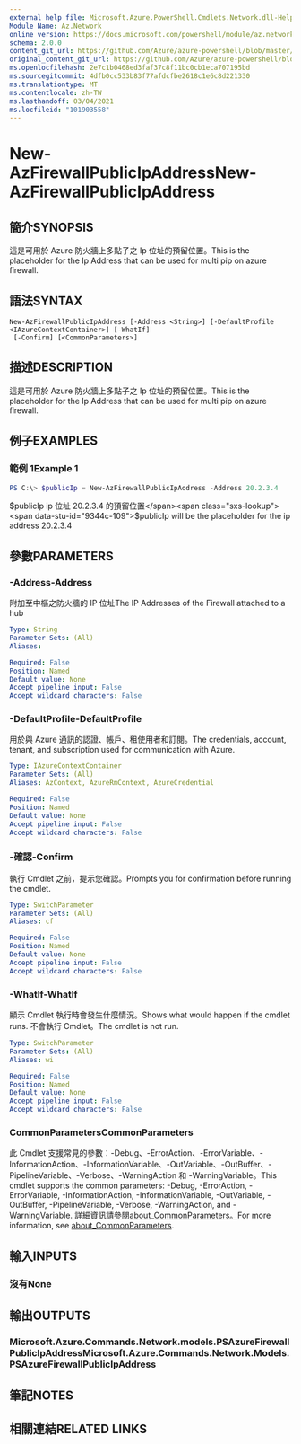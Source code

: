 ```yaml
---
external help file: Microsoft.Azure.PowerShell.Cmdlets.Network.dll-Help.xml
Module Name: Az.Network
online version: https://docs.microsoft.com/powershell/module/az.network/new-azfirewallpublicipaddress
schema: 2.0.0
content_git_url: https://github.com/Azure/azure-powershell/blob/master/src/Network/Network/help/New-AzFirewallPublicIpAddress.md
original_content_git_url: https://github.com/Azure/azure-powershell/blob/master/src/Network/Network/help/New-AzFirewallPublicIpAddress.md
ms.openlocfilehash: 2e7c1b0468ed3faf37c8f11bc0cb1eca707195bd
ms.sourcegitcommit: 4dfb0cc533b83f77afdcfbe2618c1e6c8d221330
ms.translationtype: MT
ms.contentlocale: zh-TW
ms.lasthandoff: 03/04/2021
ms.locfileid: "101903558"
---
```

# <span data-ttu-id="9344c-101">New-AzFirewallPublicIpAddress</span><span class="sxs-lookup"><span data-stu-id="9344c-101">New-AzFirewallPublicIpAddress</span></span>

## <span data-ttu-id="9344c-102">簡介</span><span class="sxs-lookup"><span data-stu-id="9344c-102">SYNOPSIS</span></span>
<span data-ttu-id="9344c-103">這是可用於 Azure 防火牆上多點子之 Ip 位址的預留位置。</span><span class="sxs-lookup"><span data-stu-id="9344c-103">This is the placeholder for the Ip Address that can be used for multi pip on azure firewall.</span></span>

## <span data-ttu-id="9344c-104">語法</span><span class="sxs-lookup"><span data-stu-id="9344c-104">SYNTAX</span></span>

```
New-AzFirewallPublicIpAddress [-Address <String>] [-DefaultProfile <IAzureContextContainer>] [-WhatIf]
 [-Confirm] [<CommonParameters>]
```

## <span data-ttu-id="9344c-105">描述</span><span class="sxs-lookup"><span data-stu-id="9344c-105">DESCRIPTION</span></span>
<span data-ttu-id="9344c-106">這是可用於 Azure 防火牆上多點子之 Ip 位址的預留位置。</span><span class="sxs-lookup"><span data-stu-id="9344c-106">This is the placeholder for the Ip Address that can be used for multi pip on azure firewall.</span></span>

## <span data-ttu-id="9344c-107">例子</span><span class="sxs-lookup"><span data-stu-id="9344c-107">EXAMPLES</span></span>

### <span data-ttu-id="9344c-108">範例 1</span><span class="sxs-lookup"><span data-stu-id="9344c-108">Example 1</span></span>
```powershell
PS C:\> $publicIp = New-AzFirewallPublicIpAddress -Address 20.2.3.4
```

<span data-ttu-id="9344c-109">$publicIp ip 位址 20.2.3.4 的預留位置</span><span class="sxs-lookup"><span data-stu-id="9344c-109">$publicIp will be the placeholder for the ip address 20.2.3.4</span></span>

## <span data-ttu-id="9344c-110">參數</span><span class="sxs-lookup"><span data-stu-id="9344c-110">PARAMETERS</span></span>

### <span data-ttu-id="9344c-111">-Address</span><span class="sxs-lookup"><span data-stu-id="9344c-111">-Address</span></span>
<span data-ttu-id="9344c-112">附加至中樞之防火牆的 IP 位址</span><span class="sxs-lookup"><span data-stu-id="9344c-112">The IP Addresses of the Firewall attached to a hub</span></span>

```yaml
Type: String
Parameter Sets: (All)
Aliases:

Required: False
Position: Named
Default value: None
Accept pipeline input: False
Accept wildcard characters: False
```

### <span data-ttu-id="9344c-113">-DefaultProfile</span><span class="sxs-lookup"><span data-stu-id="9344c-113">-DefaultProfile</span></span>
<span data-ttu-id="9344c-114">用於與 Azure 通訊的認證、帳戶、租使用者和訂閱。</span><span class="sxs-lookup"><span data-stu-id="9344c-114">The credentials, account, tenant, and subscription used for communication with Azure.</span></span>

```yaml
Type: IAzureContextContainer
Parameter Sets: (All)
Aliases: AzContext, AzureRmContext, AzureCredential

Required: False
Position: Named
Default value: None
Accept pipeline input: False
Accept wildcard characters: False
```

### <span data-ttu-id="9344c-115">-確認</span><span class="sxs-lookup"><span data-stu-id="9344c-115">-Confirm</span></span>
<span data-ttu-id="9344c-116">執行 Cmdlet 之前，提示您確認。</span><span class="sxs-lookup"><span data-stu-id="9344c-116">Prompts you for confirmation before running the cmdlet.</span></span>

```yaml
Type: SwitchParameter
Parameter Sets: (All)
Aliases: cf

Required: False
Position: Named
Default value: None
Accept pipeline input: False
Accept wildcard characters: False
```

### <span data-ttu-id="9344c-117">-WhatIf</span><span class="sxs-lookup"><span data-stu-id="9344c-117">-WhatIf</span></span>
<span data-ttu-id="9344c-118">顯示 Cmdlet 執行時會發生什麼情況。</span><span class="sxs-lookup"><span data-stu-id="9344c-118">Shows what would happen if the cmdlet runs.</span></span> <span data-ttu-id="9344c-119">不會執行 Cmdlet。</span><span class="sxs-lookup"><span data-stu-id="9344c-119">The cmdlet is not run.</span></span>

```yaml
Type: SwitchParameter
Parameter Sets: (All)
Aliases: wi

Required: False
Position: Named
Default value: None
Accept pipeline input: False
Accept wildcard characters: False
```

### <span data-ttu-id="9344c-120">CommonParameters</span><span class="sxs-lookup"><span data-stu-id="9344c-120">CommonParameters</span></span>
<span data-ttu-id="9344c-121">此 Cmdlet 支援常見的參數：-Debug、-ErrorAction、-ErrorVariable、-InformationAction、-InformationVariable、-OutVariable、-OutBuffer、-PipelineVariable、-Verbose、-WarningAction 和 -WarningVariable。</span><span class="sxs-lookup"><span data-stu-id="9344c-121">This cmdlet supports the common parameters: -Debug, -ErrorAction, -ErrorVariable, -InformationAction, -InformationVariable, -OutVariable, -OutBuffer, -PipelineVariable, -Verbose, -WarningAction, and -WarningVariable.</span></span> <span data-ttu-id="9344c-122">詳細資訊[請參閱about_CommonParameters。](http://go.microsoft.com/fwlink/?LinkID=113216)</span><span class="sxs-lookup"><span data-stu-id="9344c-122">For more information, see [about_CommonParameters](http://go.microsoft.com/fwlink/?LinkID=113216).</span></span>

## <span data-ttu-id="9344c-123">輸入</span><span class="sxs-lookup"><span data-stu-id="9344c-123">INPUTS</span></span>

### <span data-ttu-id="9344c-124">沒有</span><span class="sxs-lookup"><span data-stu-id="9344c-124">None</span></span>

## <span data-ttu-id="9344c-125">輸出</span><span class="sxs-lookup"><span data-stu-id="9344c-125">OUTPUTS</span></span>

### <span data-ttu-id="9344c-126">Microsoft.Azure.Commands.Network.models.PSAzureFirewallPublicIpAddress</span><span class="sxs-lookup"><span data-stu-id="9344c-126">Microsoft.Azure.Commands.Network.Models.PSAzureFirewallPublicIpAddress</span></span>

## <span data-ttu-id="9344c-127">筆記</span><span class="sxs-lookup"><span data-stu-id="9344c-127">NOTES</span></span>

## <span data-ttu-id="9344c-128">相關連結</span><span class="sxs-lookup"><span data-stu-id="9344c-128">RELATED LINKS</span></span>
